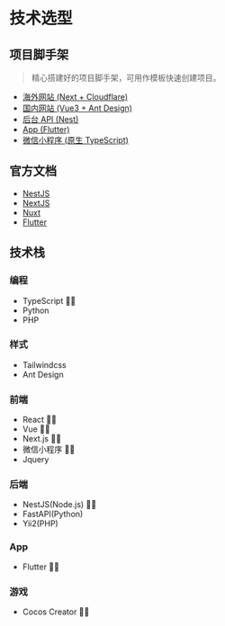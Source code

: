 # 技术选型

## 项目脚手架

> 精心搭建好的项目脚手架，可用作模板快速创建项目。

- [海外网站 (Next + Cloudflare)](https://github.com/oonne/next-demo)
- [国内网站 (Vue3 + Ant Design)](https://github.com/oonne/antdv-demo)
- [后台 API (Nest)](https://github.com/oonne/nest-demo)
- [App (Flutter)](https://github.com/oonne/flutter-demo)
- [微信小程序 (原生 TypeScript)](https://github.com/oonne/nuxt-demo)

## 官方文档

- [NestJS](https://nestjs.com/)
- [NextJS](https://nextjs.org/docs)
- [Nuxt](https://nuxt.com.cn/)
- [Flutter](https://docs.flutter.cn/)

## 技术栈

### 编程

- TypeScript 👍🏻
- Python
- PHP

### 样式

- Tailwindcss
- Ant Design

### 前端

- React 👍🏻
- Vue 👍🏻
- Next.js 👍🏻
- 微信小程序 👍🏻
- Jquery

### 后端

- NestJS(Node.js) 👍🏻
- FastAPI(Python)
- Yii2(PHP)

### App

- Flutter 👍🏻

### 游戏

- Cocos Creator 👍🏻
